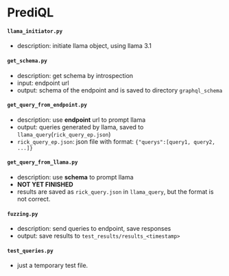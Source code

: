 # PrediQL

#### `llama_initiator.py`
* description: initiate llama object, using llama 3.1

#### `get_schema.py`

* description: get schema by introspection
* input: endpoint url
* output: schema of the endpoint and is saved to directory `graphql_schema`

#### `get_query_from_endpoint.py`

* description: use **endpoint** url to prompt llama
* output: queries generated by llama, saved to `llama_query`(`rick_query_ep.json`)
* `rick_query_ep.json`: json file with format: `{"querys":[query1, query2, ...]}` 

#### `get_query_from_llama.py`

* description: use **schema** to prompt llama
* **NOT YET FINISHED**
* results are saved as `rick_query.json` in `llama_query`, but the format is not correct.

#### `fuzzing.py`
* description: send queries to endpoint, save responses
* output: save results to `test_results/results_<timestamp>`

#### `test_queries.py`
* just a temporary test file.
